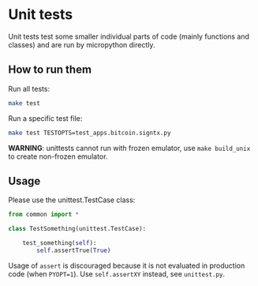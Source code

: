 # Unit tests

Unit tests test some smaller individual parts of code (mainly functions and classes) and are run by micropython directly.

## How to run them

Run all tests:
```sh
make test
```

Run a specific test file:
```sh
make test TESTOPTS=test_apps.bitcoin.signtx.py
```

__WARNING__: unittests cannot run with frozen emulator, use `make build_unix` to create non-frozen emulator.

## Usage

Please use the unittest.TestCase class:

```python
from common import *

class TestSomething(unittest.TestCase):

    test_something(self):
        self.assertTrue(True)
```

Usage of `assert` is discouraged because it is not evaluated in production code (when `PYOPT=1`). Use `self.assertXY` instead, see `unittest.py`.
